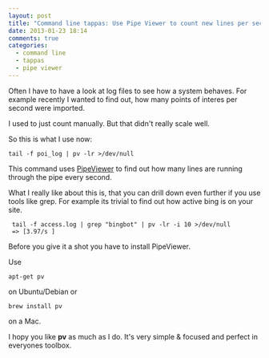 ```yaml
---
layout: post
title: "Command line tappas: Use Pipe Viewer to count new lines per second"
date: 2013-01-23 18:14
comments: true
categories: 
  - command line
  - tappas
  - pipe viewer
---
```


Often I have to have a look at log files to see how a system behaves. For example recently I wanted to find out, how many points of interes per second were imported.

I used to just count manually. But that didn't really scale well.

So this is what I use now:

    tail -f poi_log | pv -lr >/dev/null

This command uses [PipeViewer][1] to find out how many lines are running through the pipe every second.

What I really like about this is, that you can drill down even further if you use tools like grep. For example its trivial to find out how active bing is on your site.

     tail -f access.log | grep "bingbot" | pv -lr -i 10 >/dev/null
     => [3.97/s ] 

Before you give it a shot you have to install PipeViewer.

Use
    
    apt-get pv

on Ubuntu/Debian or

    brew install pv

on a Mac.

I hopy you like **pv** as much as I do. It's very simple & focused and perfect in everyones toolbox.

[1]: http://www.ivarch.com/programs/quickref/pv.shtml
